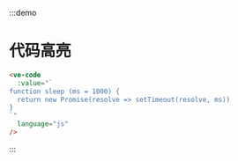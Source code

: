:::demo

# 代码高亮

```html
<ve-code
  :value="`
function sleep (ms = 1000) {
  return new Promise(resolve => setTimeout(resolve, ms))
}
`"
  language="js"
/>
```

:::